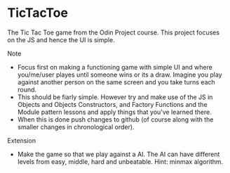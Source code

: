 # TicTacToe

The Tic Tac Toe game from the Odin Project course.
This project focuses on the JS and hence the UI is simple.

Note
- Focus first on making a functioning game with simple UI and where you/me/user playes until someone wins or its a draw. Imagine you play against another person on the same screen and you take turns each round.
- This should be fiarly simple. However try and make use of the JS in Objects and Objects Constructors, and Factory Functions and the Module pattern lessons and apply things that you've learned there.
- When this is done push changes to github (of course along with the smaller changes in chronological order).

Extension
- Make the game so that we play against a AI. The AI can have different levels from easy, middle, hard and unbeatable. Hint: minmax algorithm.